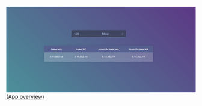 [![App overview](static/images/example.png "App overview")(App overview)](http://tripzy.pythonanywhere.com/)
